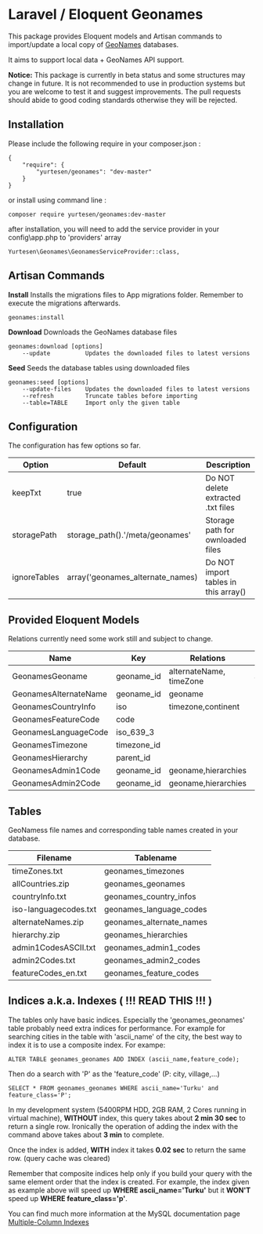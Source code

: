 # Laravel / Eloquent Geonames

This package provides Eloquent models and Artisan commands to import/update a local copy of [GeoNames](http://www.geonames.org/) databases.

It aims to support local data + GeoNames API support.

**Notice:** This package is currently in beta status and some structures may change in future. It is not recommended to use in production systems but you are welcome to test it and suggest improvements. The pull requests should abide to good coding standards otherwise they will be rejected.

## Installation

Please include the following require in your composer.json :

	{
	    "require": {
	        "yurtesen/geonames": "dev-master"
	    }
	}

or install using command line :

	composer require yurtesen/geonames:dev-master

after installation, you will need to add the service provider in your config\app.php to 'providers' array

	Yurtesen\Geonames\GeonamesServiceProvider::class,

## Artisan Commands

**Install**
Installs the migrations files to App migrations folder. Remember to execute the migrations afterwards.

	geonames:install

**Download**
  Downloads the GeoNames database files
  
	geonames:download [options]
		--update          Updates the downloaded files to latest versions

**Seed**
Seeds the database tables using downloaded files 

	geonames:seed [options]
		--update-files    Updates the downloaded files to latest versions
		--refresh         Truncate tables before importing
		--table=TABLE     Import only the given table    

## Configuration
The configuration has few options so far.

| Option     | Default                        | Description                        |
|------------|--------------------------------|------------------------------------|
|keepTxt     |true                            |Do NOT delete extracted .txt files  |
|storagePath |storage_path().'/meta/geonames' |Storage path for ownloaded files    |
|ignoreTables|array('geonames_alternate_names)|Do NOT import tables in this array()|

## Provided Eloquent Models
Relations currently need some work still and subject to change.

| Name                | Key       |Relations              | Scopes     |
|---------------------|-----------|-----------------------|------------|
|GeonamesGeoname      |geoname_id |alternateName, timeZone|admin1,city |
|GeonamesAlternateName|geoname_id |geoname                |            |
|GeonamesCountryInfo  |iso        |timezone,continent     |            |
|GeonamesFeatureCode  |code       |                       |            |
|GeonamesLanguageCode |iso_639_3  |                       |            |
|GeonamesTimezone     |timezone_id|                       |            |
|GeonamesHierarchy    |parent_id  |                       |            |
|GeonamesAdmin1Code   |geoname_id |geoname,hierarchies    |            |
|GeonamesAdmin2Code   |geoname_id |geoname,hierarchies    |            |

## Tables
GeoNamess file names and corresponding table names created in your database.

|Filename             |Tablename                |
|---------------------|-------------------------|
|timeZones.txt        |geonames_timezones       |
|allCountries.zip     |geonames_geonames        |
|countryInfo.txt      |geonames_country_infos   |
|iso-languagecodes.txt|geonames_language_codes  |
|alternateNames.zip   |geonames_alternate_names |
|hierarchy.zip        |geonames_hierarchies     |
|admin1CodesASCII.txt |geonames_admin1_codes    |
|admin2Codes.txt      |geonames_admin2_codes    |
|featureCodes_en.txt  |geonames_feature_codes   |

## Indices a.k.a. Indexes ( !!! READ THIS !!! )
The tables only have basic indices. Especially the 'geonames_geonames' table probably need extra indices for performance. For example for searching cities in the table with 'ascii_name' of the city, the best way to index it is to use a composite index.  For exampe:

 	ALTER TABLE geonames_geonames ADD INDEX (ascii_name,feature_code);
 	
 Then do a search with 'P' as the 'feature_code' (P: city, village,...)
 
 	SELECT * FROM geonames_geonames WHERE ascii_name='Turku' and feature_class='P';
 	
 In my development system (5400RPM HDD, 2GB RAM, 2 Cores running in virtual machine), **WITHOUT** index, this query takes about **2 min 30 sec** to return a single row. Ironically the operation of adding the index with the command above takes about **3 min** to complete.
 
 Once the index is added, **WITH** index it takes **0.02 sec** to return the same row. (query cache was cleared)
 
 Remember that composite indices help only if you build your query with the same element order that the index is created. For example, the index given as example above will speed up **WHERE ascii_name='Turku'** but it **WON'T** speed up **WHERE feature_class='p'**. 
 
 You can find much more information at the MySQL documentation page [Multiple-Column Indexes](http://dev.mysql.com/doc/refman/5.7/en/multiple-column-indexes.html)
